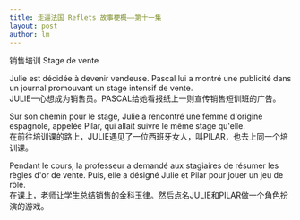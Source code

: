 ```yaml
---
title: 走遍法国 Reflets 故事梗概——第十一集 
layout: post
author: lm
---
```

<p>销售培训 Stage de vente</p>
<p>Julie est décidée à devenir vendeuse. Pascal lui a montré une publicité dans un journal promouvant un stage intensif de vente.<br />
JULIE一心想成为销售员。PASCAL给她看报纸上一则宣传销售短训班的广告。 </p>
<p>Sur son chemin pour le stage, Julie a rencontré une femme d'origine espagnole, appelée Pilar, qui allait suivre le même stage qu'elle.<br />
在前往培训课的路上，JULIE遇见了一位西班牙女人，叫PILAR，也去上同一个培训课。</p>
<p>Pendant le cours, la professeur a demandé aux stagiaires de résumer les règles d'or de vente. Puis, elle a désigné Julie et Pilar pour jouer un jeu de rôle.<br />
在课上，老师让学生总结销售的金科玉律。然后点名JULIE和PILAR做一个角色扮演的游戏。</p>
